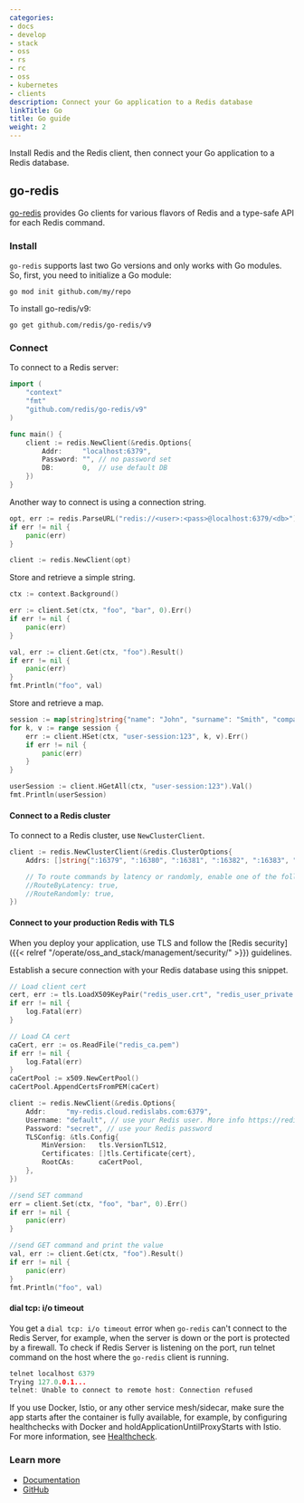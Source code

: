 ```yaml
---
categories:
- docs
- develop
- stack
- oss
- rs
- rc
- oss
- kubernetes
- clients
description: Connect your Go application to a Redis database
linkTitle: Go
title: Go guide
weight: 2
---
```


Install Redis and the Redis client, then connect your Go application to a Redis database. 

## go-redis

[go-redis](https://github.com/redis/go-redis) provides Go clients for various flavors of Redis and a type-safe API for each Redis command.

### Install

`go-redis` supports last two Go versions and only works with Go modules. 
So, first, you need to initialize a Go module:

```
go mod init github.com/my/repo
```

To install go-redis/v9:

```
go get github.com/redis/go-redis/v9
```

### Connect

To connect to a Redis server:

```go
import (
	"context"
	"fmt"
	"github.com/redis/go-redis/v9"
)

func main() {
    client := redis.NewClient(&redis.Options{
        Addr:	  "localhost:6379",
        Password: "", // no password set
        DB:		  0,  // use default DB
    })
}
```

Another way to connect is using a connection string.

```go
opt, err := redis.ParseURL("redis://<user>:<pass>@localhost:6379/<db>")
if err != nil {
	panic(err)
}

client := redis.NewClient(opt)
```

Store and retrieve a simple string.

```go
ctx := context.Background()

err := client.Set(ctx, "foo", "bar", 0).Err()
if err != nil {
    panic(err)
}

val, err := client.Get(ctx, "foo").Result()
if err != nil {
    panic(err)
}
fmt.Println("foo", val)
```

Store and retrieve a map.

```go
session := map[string]string{"name": "John", "surname": "Smith", "company": "Redis", "age": "29"}
for k, v := range session {
    err := client.HSet(ctx, "user-session:123", k, v).Err()
    if err != nil {
        panic(err)
    }
}

userSession := client.HGetAll(ctx, "user-session:123").Val()
fmt.Println(userSession)
 ```

#### Connect to a Redis cluster

To connect to a Redis cluster, use `NewClusterClient`. 

```go
client := redis.NewClusterClient(&redis.ClusterOptions{
    Addrs: []string{":16379", ":16380", ":16381", ":16382", ":16383", ":16384"},

    // To route commands by latency or randomly, enable one of the following.
    //RouteByLatency: true,
    //RouteRandomly: true,
})
```

#### Connect to your production Redis with TLS

When you deploy your application, use TLS and follow the [Redis security]({{< relref "/operate/oss_and_stack/management/security/" >}}) guidelines.

Establish a secure connection with your Redis database using this snippet.

```go
// Load client cert
cert, err := tls.LoadX509KeyPair("redis_user.crt", "redis_user_private.key")
if err != nil {
    log.Fatal(err)
}

// Load CA cert
caCert, err := os.ReadFile("redis_ca.pem")
if err != nil {
    log.Fatal(err)
}
caCertPool := x509.NewCertPool()
caCertPool.AppendCertsFromPEM(caCert)

client := redis.NewClient(&redis.Options{
    Addr:     "my-redis.cloud.redislabs.com:6379",
    Username: "default", // use your Redis user. More info https://redis.io/docs/latest/operate/oss_and_stack/management/security/acl/
    Password: "secret", // use your Redis password
    TLSConfig: &tls.Config{
        MinVersion:   tls.VersionTLS12,
        Certificates: []tls.Certificate{cert},
        RootCAs:      caCertPool,
    },
})

//send SET command
err = client.Set(ctx, "foo", "bar", 0).Err()
if err != nil {
    panic(err)
}

//send GET command and print the value
val, err := client.Get(ctx, "foo").Result()
if err != nil {
    panic(err)
}
fmt.Println("foo", val)
```


#### dial tcp: i/o timeout

You get a `dial tcp: i/o timeout` error when `go-redis` can't connect to the Redis Server, for example, when the server is down or the port is protected by a firewall. To check if Redis Server is listening on the port, run telnet command on the host where the `go-redis` client is running.

```go
telnet localhost 6379
Trying 127.0.0.1...
telnet: Unable to connect to remote host: Connection refused
```

If you use Docker, Istio, or any other service mesh/sidecar, make sure the app starts after the container is fully available, for example, by configuring healthchecks with Docker and holdApplicationUntilProxyStarts with Istio. 
For more information, see [Healthcheck](https://docs.docker.com/engine/reference/run/#healthcheck).

### Learn more

* [Documentation](https://redis.uptrace.dev/guide/)
* [GitHub](https://github.com/redis/go-redis)
 
